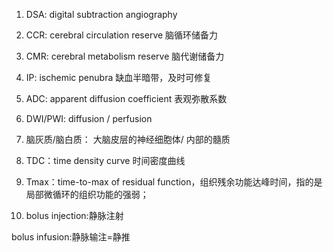 1. DSA: digital subtraction angiography

2. CCR: cerebral circulation reserve 脑循环储备力

3. CMR: cerebral metabolism reserve 脑代谢储备力

4. IP: ischemic penubra 缺血半暗带，及时可修复

5. ADC: apparent diffusion coefficient 表观弥散系数

6. DWI/PWI: diffusion / perfusion

7. 脑灰质/脑白质： 大脑皮层的神经细胞体/ 内部的髓质

8. TDC：time density curve 时间密度曲线

9. Tmax：time-to-max of residual function，组织残余功能达峰时间，指的是局部微循环的组织功能的强弱；

10. bolus injection:静脉注射   

   bolus infusion:静脉输注=静推
